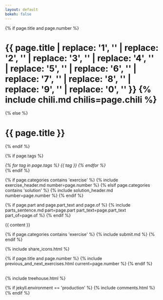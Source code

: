 ```yaml
---
layout: default
bokeh: false
---
```


{% if page.title and page.number %}
	<span><h1 class="pagetitle">{{ page.title | replace: '1', '' | replace: '2', '' | replace: '3', '' | replace: '4', '' | replace: '5', ''  | replace: '6', '' | replace: '7', '' | replace: '8', ''  | replace: '9', ''  | replace: '0', '' }} {% include chili.md chilis=page.chili %} </h1>
{% else %}
	<span><h1 class="pagetitle">{{ page.title }} </h1>

<!-- 	</span> <span class="flattr"><a href="https://flattr.com/submit/auto?user_id=mpratland&url={{ site.production_url }}{{ page.url }}" target="_blank"><img src="//api.flattr.com/button/flattr-badge-large.png" alt="Flattr this" title="Flattr this" border="0" width="93" height="20"></a></span> -->
{% endif %}

{% if page.tags %}
	<div>
	<i>
	{% for tag in page.tags %}
		{{ tag }}
	{% endfor %}
	</i>
	</div>
{% endif %}

{% if page.categories contains 'exercise' %}
	{% include exercise_header.md number=page.number %}
{% elsif page.categories contains 'solution' %}
	{% include solution_header.md number=page.number %}
{% endif %}

{% if page.part and page.part_text and page.of %}
	{% include parts_sentence.md part=page.part part_text=page.part_text part_of=page.of %} 
{% endif %}

{{ content }}

{% if page.categories contains 'exercise' %}
	{% include submit.md %}
{% endif %}

{% include share_icons.html %}

{% if page.title and page.number %}
	{% include previous_and_next_exercises.html current=page.number %}
{% endif %}

<br>
{% include treehouse.html %}

{% if jekyll.environment == 'production' %}
	{% include comments.html %}
{% endif %}
